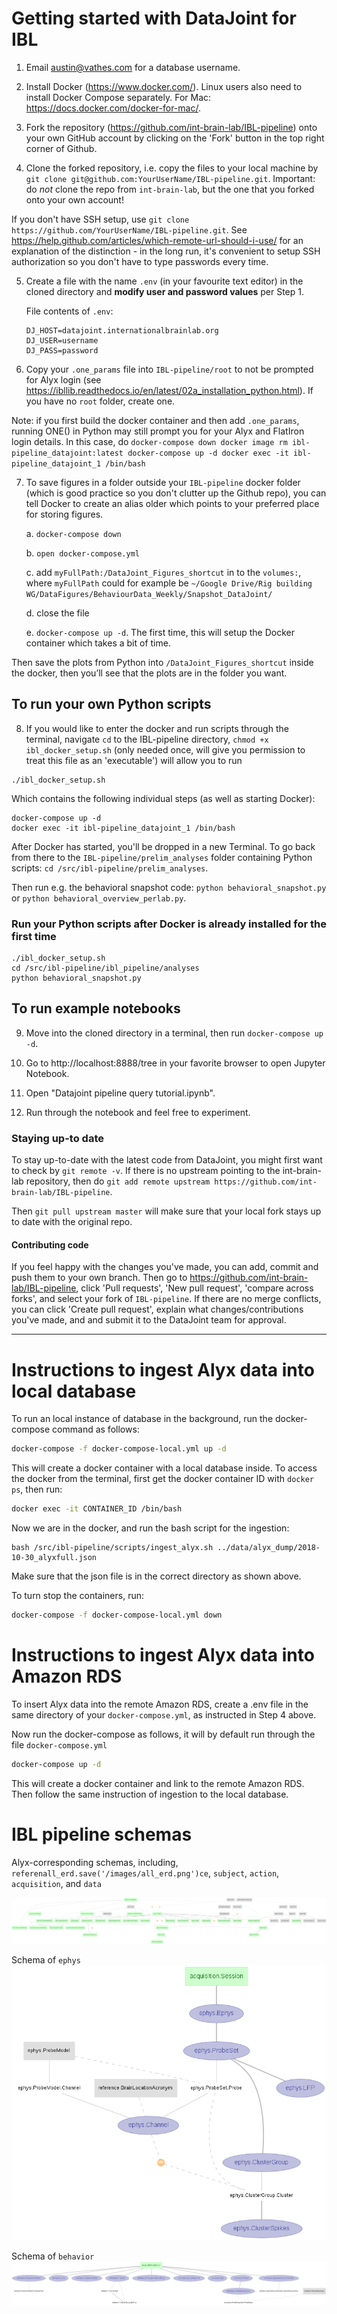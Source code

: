 # Getting started with DataJoint for IBL #

1. Email austin@vathes.com for a database username.

2. Install Docker (https://www.docker.com/). Linux users also need to install Docker Compose separately. For Mac: https://docs.docker.com/docker-for-mac/.

3. Fork the repository (https://github.com/int-brain-lab/IBL-pipeline) onto your own GitHub account by clicking on the 'Fork' button in the top right corner of Github.

4. Clone the forked repository, i.e. copy the files to your local machine by `git clone git@github.com:YourUserName/IBL-pipeline.git`. Important: do *not* clone the repo from `int-brain-lab`, but the one that you forked onto your own account!

If you don't have SSH setup, use `git clone https://github.com/YourUserName/IBL-pipeline.git`. See https://help.github.com/articles/which-remote-url-should-i-use/ for an explanation of the distinction - in the long run, it's convenient to setup SSH authorization so you don't have to type passwords every time.

5. Create a file with the name `.env` (in your favourite text editor) in the cloned directory and **modify user and password values** per Step 1.

    File contents of ``.env``:
    ```
    DJ_HOST=datajoint.internationalbrainlab.org
    DJ_USER=username
    DJ_PASS=password
    ```

6. Copy your `.one_params` file into `IBL-pipeline/root` to not be prompted for Alyx login (see https://ibllib.readthedocs.io/en/latest/02a_installation_python.html). If you have no `root` folder, create one.

Note: if you first build the docker container and then add `.one_params`, running ONE() in Python may still prompt you for your Alyx and FlatIron login details. In this case, do
	```
	docker-compose down
	docker image rm ibl-pipeline_datajoint:latest
	docker-compose up -d
	docker exec -it ibl-pipeline_datajoint_1 /bin/bash
	```

7. To save figures in a folder outside your `IBL-pipeline` docker folder (which is good practice so you don't clutter up the Github repo), you can tell Docker to create an alias older which points to your preferred place for storing figures. 

	a. `docker-compose down`

	b. `open docker-compose.yml`

	c. add `myFullPath:/DataJoint_Figures_shortcut` in to the `volumes:`, where `myFullPath` could for example be `~/Google Drive/Rig building WG/DataFigures/BehaviourData_Weekly/Snapshot_DataJoint/`

	d. close the file

	e. `docker-compose up -d`. The first time, this will setup the Docker container which takes a bit of time.

Then save the plots from Python into `/DataJoint_Figures_shortcut` inside the docker, then you’ll see that the plots are in the folder you want.

## To run your own Python scripts ##

8. If you would like to enter the docker and run scripts through the terminal, navigate `cd` to the IBL-pipeline directory, `chmod +x ibl_docker_setup.sh` (only needed once, will give you permission to treat this file as an 'executable') will allow you to run 
```
./ibl_docker_setup.sh
```

Which contains the following individual steps (as well as starting Docker):

```
docker-compose up -d
docker exec -it ibl-pipeline_datajoint_1 /bin/bash
```

After Docker has started, you'll be dropped in a new Terminal. To go back from there to the `IBL-pipeline/prelim_analyses` folder containing Python scripts: `cd /src/ibl-pipeline/prelim_analyses`.

Then run e.g. the behavioral snapshot code: `python behavioral_snapshot.py` or `python behavioral_overview_perlab.py`.

### Run your Python scripts after Docker is already installed for the first time ###

```
./ibl_docker_setup.sh
cd /src/ibl-pipeline/ibl_pipeline/analyses
python behavioral_snapshot.py
```

## To run example notebooks ##

9. Move into the cloned directory in a terminal, then run `docker-compose up -d`.

10. Go to http://localhost:8888/tree in your favorite browser to open Jupyter Notebook.

11. Open "Datajoint pipeline query tutorial.ipynb".

12. Run through the notebook and feel free to experiment.

### Staying up-to date ###

To stay up-to-date with the latest code from DataJoint, you might first want to check by `git remote -v`. 
If there is no upstream pointing to the int-brain-lab repository, then do `git add remote upstream https://github.com/int-brain-lab/IBL-pipeline`.

Then `git pull upstream master` will make sure that your local fork stays up to date with the original repo.

#### Contributing code ####

If you feel happy with the changes you've made, you can add, commit and push them to your own branch. Then go to https://github.com/int-brain-lab/IBL-pipeline, click 'Pull requests', 'New pull request', 'compare across forks', and select your fork of `IBL-pipeline`. If there are no merge conflicts, you can click 'Create pull request', explain what changes/contributions you've made, and and submit it to the DataJoint team for approval. 



---

# Instructions to ingest Alyx data into local database #

To run an local instance of database in the background, run the docker-compose command as follows:

```bash
docker-compose -f docker-compose-local.yml up -d
```

This will create a docker container with a local database inside. To access the docker from the terminal, first get the docker container ID with `docker ps`, then run:

```bash
docker exec -it CONTAINER_ID /bin/bash
```

Now we are in the docker, and run the bash script for the ingestion:

```
bash /src/ibl-pipeline/scripts/ingest_alyx.sh ../data/alyx_dump/2018-10-30_alyxfull.json
```

Make sure that the json file is in the correct directory as shown above.

To turn stop the containers, run:

```bash
docker-compose -f docker-compose-local.yml down
```

# Instructions to ingest Alyx data into Amazon RDS

To insert Alyx data into the remote Amazon RDS, create a .env file in the same directory of your `docker-compose.yml`, as instructed in Step 4 above. 

Now run the docker-compose as follows, it will by default run through the file `docker-compose.yml`

```bash
docker-compose up -d
```

This will create a docker container and link to the remote Amazon RDS. Then follow the same instruction of ingestion to the local database.

# IBL pipeline schemas #

Alyx-corresponding schemas, including, `referenall_erd.save('/images/all_erd.png')ce`, `subject`, `action`, `acquisition`, and `data`

![Alyx_corresponding erd](images/alyx_erd.png)

Schema of `ephys`
![Ephys erd](images/ephys_erd.png)

Schema of `behavior`
![Behavior erd](images/behavior_erd.png)

